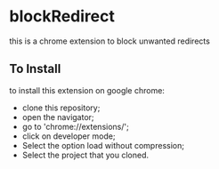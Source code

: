 # blockRedirect
this is a chrome extension to block unwanted redirects

## To Install
to install this extension on google chrome:
- clone this repository;
- open the navigator;
- go to 'chrome://extensions/';
- click on developer mode;
- Select the option load without compression;
- Select the project that you cloned.


